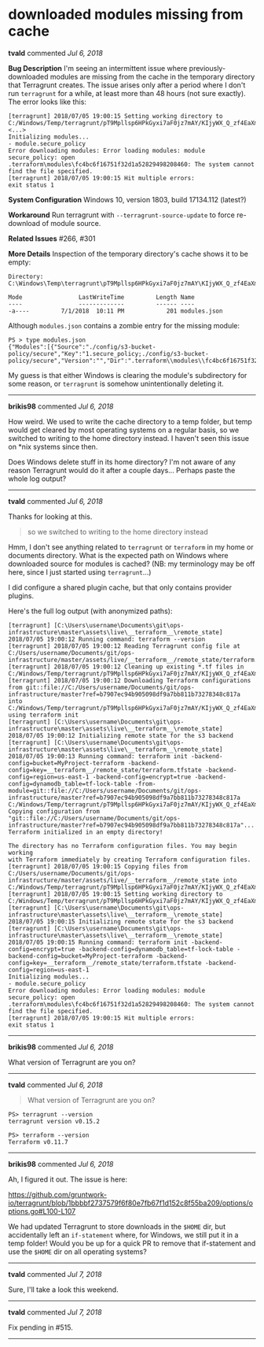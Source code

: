 # downloaded modules missing from cache

**tvald** commented *Jul 6, 2018*

**Bug Description**
I'm seeing an intermittent issue where previously-downloaded modules are missing from the cache in the temporary directory that Terragrunt creates. The issue arises only after a period where I don't run `terragrunt` for a while, at least more than 48 hours (not sure exactly). The error looks like this:

```
[terragrunt] 2018/07/05 19:00:15 Setting working directory to C:/Windows/Temp/terragrunt/pT9Mpllsp6HPkGyxi7aF0jz7mAY/KIjyWX_Q_zf4EaXmi8KIqCY0oJ0
<...>
Initializing modules...
- module.secure_policy
Error downloading modules: Error loading modules: module secure_policy: open .terraform\modules\fc4bc6f16751f32d1a52829498208460: The system cannot find the file specified.
[terragrunt] 2018/07/05 19:00:15 Hit multiple errors:
exit status 1
```

**System Configuration**
Windows 10, version 1803, build 17134.112 (latest?)

**Workaround**
Run terragrunt with `--terragrunt-source-update` to force re-download of module source.

**Related Issues**
#266, #301

**More Details**
Inspection of the temporary directory's cache shows it to be empty:
```
Directory: C:\Windows\Temp\terragrunt\pT9Mpllsp6HPkGyxi7aF0jz7mAY\KIjyWX_Q_zf4EaXmi8KIqCY0oJ0\.terraform\modules

Mode                LastWriteTime         Length Name
----                -------------         ------ ----
-a----         7/1/2018  10:11 PM            201 modules.json
```

Although `modules.json` contains a zombie entry for the missing module:
```
PS > type modules.json
{"Modules":[{"Source":"./config/s3-bucket-policy/secure","Key":"1.secure_policy;./config/s3-bucket-policy/secure","Version":"","Dir":".terraform\\modules\\fc4bc6f16751f32d1a52829498208460","Root":""}]}
```

My guess is that either Windows is clearing the module's subdirectory for some reason, or `terragrunt` is somehow unintentionally deleting it.
<br />
***


**brikis98** commented *Jul 6, 2018*

How weird. We used to write the cache directory to a temp folder, but temp would get cleared by most operating systems on a regular basis, so we switched to writing to the home directory instead. I haven't seen this issue on *nix systems since then. 

Does Windows delete stuff in its home directory? I'm not aware of any reason Terragrunt would do it after a couple days... Perhaps paste the whole log output?
***

**tvald** commented *Jul 6, 2018*

Thanks for looking at this.

> so we switched to writing to the home directory instead

Hmm, I don't see anything related to `terragrunt` or `terraform` in my home or documents directory. What is the expected path on Windows where downloaded source for modules is cached? (NB: my terminology may be off here, since I just started using `terragrunt`...)

I did configure a shared plugin cache, but that only contains provider plugins.

Here's the full log output (with anonymized paths):
```
[terragrunt] [C:\Users\username\Documents\git\ops-infrastructure\master\assets\live\__terraform__\remote_state] 2018/07/05 19:00:12 Running command: terraform --version
[terragrunt] 2018/07/05 19:00:12 Reading Terragrunt config file at C:/Users/username/Documents/git/ops-infrastructure/master/assets/live/__terraform__/remote_state/terraform.tfvars
[terragrunt] 2018/07/05 19:00:12 Cleaning up existing *.tf files in C:/Windows/Temp/terragrunt/pT9Mpllsp6HPkGyxi7aF0jz7mAY/KIjyWX_Q_zf4EaXmi8KIqCY0oJ0
[terragrunt] 2018/07/05 19:00:12 Downloading Terraform configurations from git::file://C:/Users/username/Documents/git/ops-infrastructure/master?ref=b7907ec94b905098df9a7bb811b73278348c817a into C:/Windows/Temp/terragrunt/pT9Mpllsp6HPkGyxi7aF0jz7mAY/KIjyWX_Q_zf4EaXmi8KIqCY0oJ0 using terraform init
[terragrunt] [C:\Users\username\Documents\git\ops-infrastructure\master\assets\live\__terraform__\remote_state] 2018/07/05 19:00:12 Initializing remote state for the s3 backend
[terragrunt] [C:\Users\username\Documents\git\ops-infrastructure\master\assets\live\__terraform__\remote_state] 2018/07/05 19:00:13 Running command: terraform init -backend-config=bucket=MyProject-terraform -backend-config=key=__terraform__/remote_state/terraform.tfstate -backend-config=region=us-east-1 -backend-config=encrypt=true -backend-config=dynamodb_table=tf-lock-table -from-module=git::file://C:/Users/username/Documents/git/ops-infrastructure/master?ref=b7907ec94b905098df9a7bb811b73278348c817a C:/Windows/Temp/terragrunt/pT9Mpllsp6HPkGyxi7aF0jz7mAY/KIjyWX_Q_zf4EaXmi8KIqCY0oJ0
Copying configuration from "git::file://C:/Users/username/Documents/git/ops-infrastructure/master?ref=b7907ec94b905098df9a7bb811b73278348c817a"...
Terraform initialized in an empty directory!

The directory has no Terraform configuration files. You may begin working
with Terraform immediately by creating Terraform configuration files.
[terragrunt] 2018/07/05 19:00:15 Copying files from C:/Users/username/Documents/git/ops-infrastructure/master/assets/live/__terraform__/remote_state into C:/Windows/Temp/terragrunt/pT9Mpllsp6HPkGyxi7aF0jz7mAY/KIjyWX_Q_zf4EaXmi8KIqCY0oJ0
[terragrunt] 2018/07/05 19:00:15 Setting working directory to C:/Windows/Temp/terragrunt/pT9Mpllsp6HPkGyxi7aF0jz7mAY/KIjyWX_Q_zf4EaXmi8KIqCY0oJ0
[terragrunt] [C:\Users\username\Documents\git\ops-infrastructure\master\assets\live\__terraform__\remote_state] 2018/07/05 19:00:15 Initializing remote state for the s3 backend
[terragrunt] [C:\Users\username\Documents\git\ops-infrastructure\master\assets\live\__terraform__\remote_state] 2018/07/05 19:00:15 Running command: terraform init -backend-config=encrypt=true -backend-config=dynamodb_table=tf-lock-table -backend-config=bucket=MyProject-terraform -backend-config=key=__terraform__/remote_state/terraform.tfstate -backend-config=region=us-east-1
Initializing modules...
- module.secure_policy
Error downloading modules: Error loading modules: module secure_policy: open .terraform\modules\fc4bc6f16751f32d1a52829498208460: The system cannot find the file specified.
[terragrunt] 2018/07/05 19:00:15 Hit multiple errors:
exit status 1
```
***

**brikis98** commented *Jul 6, 2018*

What version of Terragrunt are you on?
***

**tvald** commented *Jul 6, 2018*

> What version of Terragrunt are you on?

```
PS> terragrunt --version
terragrunt version v0.15.2
```

```
PS> terraform --version
Terraform v0.11.7
```
***

**brikis98** commented *Jul 6, 2018*

Ah, I figured it out. The issue is here:

https://github.com/gruntwork-io/terragrunt/blob/1bbbbf2737579f6f80e7fb67f1d152c8f55ba209/options/options.go#L100-L107

We had updated Terragrunt to store downloads in the `$HOME` dir, but accidentally left an `if-statement` where, for Windows, we still put it in a temp folder! Would you be up for a quick PR to remove that if-statement and use the `$HOME` dir on all operating systems?
***

**tvald** commented *Jul 7, 2018*

Sure, I'll take a look this weekend.
***

**tvald** commented *Jul 7, 2018*

Fix pending in #515.
***

